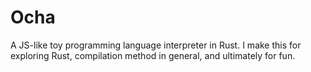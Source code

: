 Ocha
====

A JS-like toy programming language interpreter in Rust. I make this for exploring Rust, compilation method in general, and ultimately for fun.